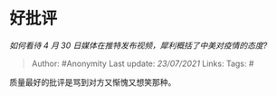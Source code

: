 # 好批评
*如何看待 4 月 30 日媒体在推特发布视频，犀利概括了中美对疫情的态度?*

> Author: #Anonymity
Last update: *23/07/2021* 
Links:
Tags:   # 



质量最好的批评是骂到对方又惭愧又想笑那种。



